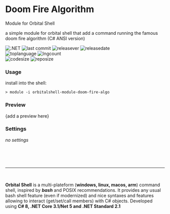 # Doom Fire Algorithm
Module for Orbital Shell

a simple module for orbital shell that add a command running the famous doom fire algorithm (C# ANSI version)

![.NET](https://github.com/franck-gaspoz/DoomFireAlgo/workflows/.NET/badge.svg)
![last commit](https://img.shields.io/github/last-commit/franck-gaspoz/Doom-Fire-Algo?style=plastic)
![releasever](https://img.shields.io/github/v/release/franck-gaspoz/Doom-Fire-Algo?style=plastic) 
![releasedate](https://img.shields.io/github/release-date/franck-gaspoz/Doom-Fire-Algo?style=plastic) 
<br>
![toplanguage](https://img.shields.io/github/languages/top/franck-gaspoz/Doom-Fire-Algo)
![lngcount](https://img.shields.io/github/languages/count/franck-gaspoz/Doom-Fire-Algo)
<br>
![codesize](https://img.shields.io/github/languages/code-size/franck-gaspoz/Doom-Fire-Algo)
![reposize](https://img.shields.io/github/repo-size/franck-gaspoz/Doom-Fire-Algo)


### Usage

install into the shell:
```shell
> module -i orbitalshell-module-doom-fire-algo
```

### Preview

{add a preview here}


### Settings

*no settings*

<br><br><br><hr><br>

<b>Orbital Shell</b> is a multi-plateform (**windows, linux, macos, arm**) command shell, inspired by <b><i>bash</i></b> and POSIX recommendations. It provides any usual bash shell feature (even if modernized) and nice syntaxes and features allowing to interact (get/set/call members) with C# objects. Developed using **C# 8, .NET Core 3.1/Net 5 and .NET Standard 2.1**

